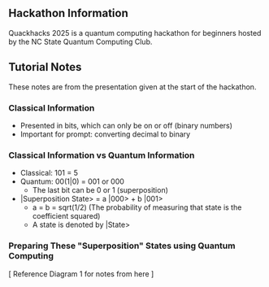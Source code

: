 ## Hackathon Information
Quackhacks 2025 is a quantum computing hackathon for beginners hosted by the NC State Quantum Computing Club. 

## Tutorial Notes
These notes are from the presentation given at the start of the hackathon. 
### Classical Information 
* Presented in bits, which can only be on or off (binary numbers)
* Important for prompt: converting decimal to binary
### Classical Information vs Quantum Information 
* Classical: 101 = 5
* Quantum: 00(1|0) = 001 or 000 
    * The last bit can be 0 or 1 (superposition)
* |Superposition State> = a |000> + b |001>
    * a = b = sqrt(1/2) (The probability of measuring that state is the coefficient squared)
    * A state is denoted by |State>
### Preparing These "Superposition" States using Quantum Computing
[ Reference Diagram 1 for notes from here ]
